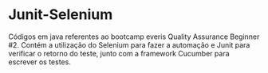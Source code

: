 # Junit-Selenium
Códigos em java referentes ao bootcamp everis Quality Assurance Beginner #2. Contém a utilização do Selenium para fazer a automação e Junit para verificar o retorno do teste, junto com a framework Cucumber para escrever os testes.
